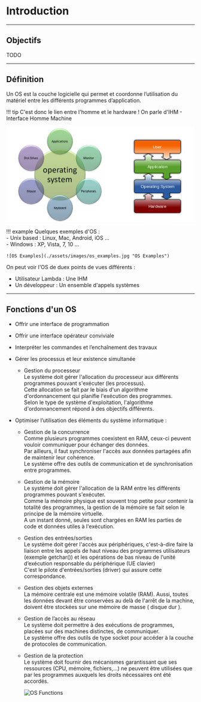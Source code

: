 # Introduction

---

## Objectifs

TODO

---

## Définition

Un OS est la couche logicielle qui permet et coordonne l’utilisation du matériel entre les différents programmes d’application.  

!!! tip
    C'est donc le lien entre l'homme et le hardware ! On parle d'IHM - Interface Homme Machine
    
![Vues Centriques et en Couches](assets/images/intro/os_intro.jpg "Vues Centriques et en Couches")

!!! example
    Quelques exemples d'OS :   
        - Unix based : Linux, Mac, Android, iOS ...  
        - Windows : XP, Vista, 7, 10 ...  
        
    ![OS Examples](./assets/images/os_examples.jpg "OS Examples")

On peut voir l'OS de duex points de vues différents :  

- Utilisateur Lambda : Une IHM  
- Un développeur : Un ensemble d'appels systèmes

---

## Fonctions d'un OS

- Offrir une interface de programmation
- Offrir une interface opérateur conviviale
- Interpréter les commandes et l’enchaînement des travaux    
- Gérer les processus et leur existence simultanée

    - Gestion du processeur  
      Le système doit gérer l'allocation du processeur aux différents programmes pouvant s'exécuter (les processus).   
      Cette allocation se fait par le biais d'un algorithme d'ordonnancement qui  planifie l'exécution des programmes.   
      Selon le type de système d'exploitation, l'algorithme d'ordonnancement répond à des objectifs différents.
      
- Optimiser l’utilisation des éléments du système informatique :

    - Gestion de la concurrence  
      Comme plusieurs programmes coexistent en RAM, ceux-ci peuvent vouloir communiquer pour échanger des données.  
      Par ailleurs, il faut synchroniser l'accès aux données partagées afin de maintenir leur cohérence.   
      Le système offre des outils de communication et de synchronisation entre programmes.

    - Gestion de la mémoire  
      Le système doit gérer l'allocation de la RAM entre les différents programmes pouvant s'exécuter.  
      Comme la mémoire physique est souvent trop petite pour contenir la totalité des programmes, la gestion de la mémoire se fait selon le principe de la mémoire virtuelle.  
      A un instant donné, seules sont chargées en RAM les parties de code et données utiles à l'exécution.

    - Gestion des entrées/sorties  
      Le système doit gérer l'accès aux périphériques, c'est-à-dire faire la liaison entre les appels de haut niveau des programmes utilisateurs (exemple getchar()) et les opérations de bas niveau de l‘unité d’exécution responsable du périphérique (UE clavier)   
      C'est le pilote d'entrées/sorties (driver) qui assure cette correspondance.
      
    - Gestion des objets externes  
      La mémoire centrale est une mémoire volatile (RAM). Aussi, toutes les données devant être conservées au delà de l'arrêt de la machine, doivent être stockées sur une mémoire de masse ( disque dur ).  
      
    - Gestion de l’accès au réseau  
      Le système doit permettre à des exécutions de programmes, placées sur des machines distinctes, de communiquer.  
      Le système offre des outils de type socket pour accéder à la couche de protocoles de communication.
      
    - Gestion de la protection  
      Le système doit fournir des mécanismes garantissant que ses ressources (CPU, mémoire, fichiers,…) ne peuvent être utilisées que par les programmes auxquels les droits nécessaires ont été accordés.
      

        ![OS Functions](./assets/images/os_functions.jpg "OS Functions")

    